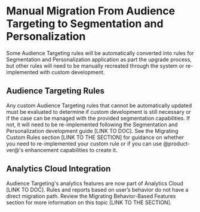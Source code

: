 # Manual Migration From Audience Targeting to Segmentation and Personalization

Some Audience Targeting rules will be automatically converted into rules for 
Segmentation and Personalization application as part the upgrade process, but 
other rules will need to be manually recreated through the system or 
re-implemented with custom development.

## Audience Targeting Rules

Any custom Audience Targeting rules that cannot be automatically updated must 
be evaluated to determine if custom development is still necessary or if the 
case can be managed with the provided segmentation capabilities. If not, it 
will need to be re-implemented following the Segmentation and Personalization 
development guide [LINK TO DOC]. See the Migrating Custom Rules section [LINK TO THE SECTION] for guidance on whether you need to re-implemented your custom rule or if you can use @product-ver@'s enhancement capabilities to create it.

## Analytics Cloud Integration

Audience Targeting's analytics features are now part of Analytics Cloud [LINK TO DOC]. Rules and reports based on user’s behavior do not have a direct migration path. Review the Migrating Behavior-Based Features section for more information on this topic [LINK TO THE SECTION].
